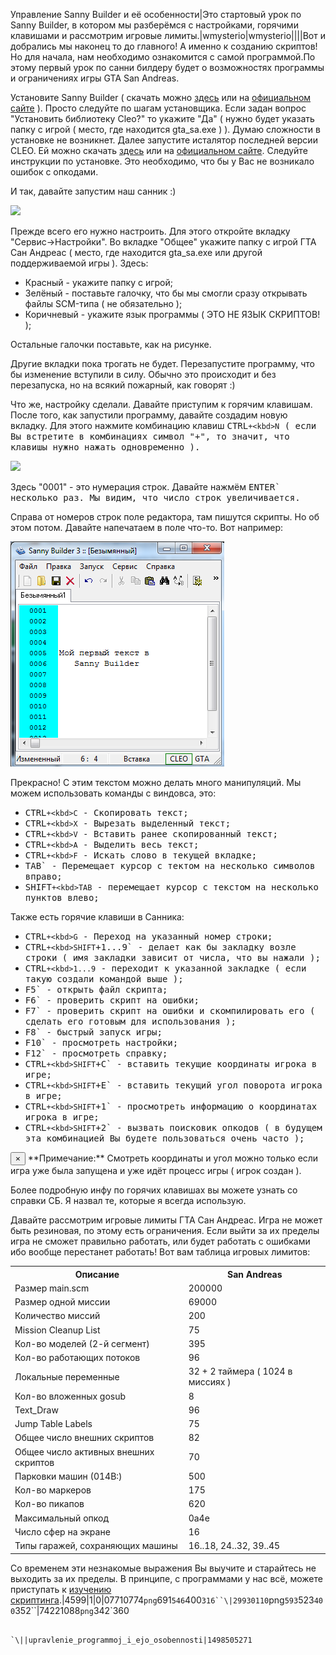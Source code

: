 Управление Sanny Builder и её особенности|Это стартовый урок по Sanny Builder, в котором мы разберёмся с настройками, горячими клавишами и рассмотрим игровые лимиты.|wmysterio|wmysterio||||Вот и добрались мы наконец то до главного! А именно к созданию скриптов! Но для начала, нам необходимо ознакомится с самой программой.По этому первый урок по санни билдеру будет о возможностях программы и ограничениях игры GTA San Andreas.

Установите Sanny Builder ( скачать можно <a href="/load/gta_sa/programmy/sanny_builder/69-1-0-15">здесь</a> или на <a href="https://sannybuilder.com/ru/index.html" target="_blank">официальном сайте</a> ). Просто следуйте по шагам установщика. Если задан вопрос "Установить библиотеку Cleo?" то укажите "Да" ( нужно будет указать папку с игрой ( место, где находится gta_sa.exe ) ). Думаю сложности в установке не возникнет. Далее запустите исталятор последней версии CLEO. Ей можно скачать <a href="/load/gta_sa/programmy/cleo_for_gta_sa/69-1-0-35">здесь</a> или на <a href="http://cleo.li/" target="_blank">официальном сайте</a>. Cледуйте инструкции по установке. Это необходимо, что бы у Вас не возникало ошибок с опкодами.

И так, давайте запустим наш санник :)

<!--IMG1--><img src="https://github.com/wmysterio/scm-scripting-lessons/raw/resources/_pu/0/07710774.png" /><!--IMG1-->

Прежде всего его нужно настроить. Для этого откройте вкладку "Сервис->Настройки". Во вкладке "Общее" укажите папку с игрой ГТА Сан Андреас ( место, где находится gta_sa.exe или другой поддерживаемой игры ). Здесь:


- Красный - укажите папку с игрой;
- Зелёный - поставьте галочку, что бы мы смогли сразу открывать файлы SCM-типа ( не обязательно );
- Коричневый - укажите язык программы ( ЭТО НЕ ЯЗЫК СКРИПТОВ! );


Остальные галочки поставьте, как на рисунке.

Другие вкладки пока трогать не будет. Перезапустите программу, что бы изменение вступили в силу. Обычно это происходит и без перезапуска, но на всякий пожарный, как говорят :)

Что же, настройку сделали. Давайте приступим к горячим клавишам. После того, как запустили программу, давайте создадим новую вкладку. Для этого нажмите комбинацию клавиш <kbd>CTRL`+<kbd>N` ( если Вы встретите в комбинациях символ "+", то значит, что клавишы нужно нажать одновременно ).

<!--IMG2--><img src="https://github.com/wmysterio/scm-scripting-lessons/raw/resources/_pu/0/29930110.png" /><!--IMG2-->

Здесь "0001" - это нумерация строк. Давайте нажмём <kbd>ENTER` несколько раз. Мы видим, что число строк увеличивается.

Справа от номеров строк поле редактора, там пишутся скрипты. Но об этом потом. Давайте напечатаем в поле что-то. Вот например:

<!--IMG3--><img src="/_pu/0/74221088.png" /><!--IMG3-->

Прекрасно! С этим текстом можно делать много манипуляций. Мы можем использовать команды с виндовса, это:


- <kbd>CTRL`+<kbd>C` - Скопировать текст;
- <kbd>CTRL`+<kbd>X` - Вырезать выделенный текст;
- <kbd>CTRL`+<kbd>V` - Вставить ранее скопированный текст;
- <kbd>CTRL`+<kbd>A` - Выделить весь текст;
- <kbd>CTRL`+<kbd>F` - Искать слово в текущей вкладке;
- <kbd>TAB` - Перемещает курсор с тектом на несколько символов вправо;
- <kbd>SHIFT`+<kbd>TAB` - перемещает курсор с текстом на несколько пунктов влево;


Также есть горячие клавиши в Санника:


- <kbd>CTRL`+<kbd>G` - Переход на указанный номер строки;
- <kbd>CTRL`+<kbd>SHIFT`+<kbd>1...9` - делает как бы закладку возле строки ( имя закладки зависит от числа, что вы нажали );
- <kbd>CTRL`+<kbd>1...9` - переходит к указанной закладке ( если такую создали командой выше );
- <kbd>F5` - открыть файл скрипта;
- <kbd>F6` - проверить скрипт на ошибки;
- <kbd>F7` - проверить скрипт на ошибки и скомпилировать его ( сделать его готовым для использования );
- <kbd>F8` - быстрый запуск игры;
- <kbd>F10` - просмотреть настройки;
- <kbd>F12` - просмотреть справку;
- <kbd>CTRL`+<kbd>SHIFT`+<kbd>C` - вставить текущие координаты игрока в игре;
- <kbd>CTRL`+<kbd>SHIFT`+<kbd>E` - вставить текущий угол поворота игрока в игре;
- <kbd>CTRL`+<kbd>SHIFT`+<kbd>1` - просмотреть информацию о координатах игрока в игре;
- <kbd>CTRL`+<kbd>SHIFT`+<kbd>2` - вызвать поисковик опкодов ( в будущем эта комбинацией Вы будете пользоваться очень часто );


<div class="alert alert-warning alert-dismissible" role="alert">
 <button type="button" class="close" data-dismiss="alert" aria-label="Close"><span aria-hidden="true">&times;</span></button>
**Примечание:** Смотреть координаты и угол можно только если игра уже была запущена и уже идёт процесс игры ( игрок создан ).
</div>

Более подробную инфу по горячих клавишах вы можете узнать со справки СБ. Я назвал те, которые я всегда использую.

Давайте рассмотрим игровые лимиты ГТА Сан Андреас. Игра не может быть резиновая, по этому есть ограничения. Если выйти за их пределы игра не сможет правильно работать, или будет работать с ошибками ибо вообще перестанет работать! Вот вам таблица игровых лимитов:

<table class="table table-bordered"><tbody>
<tr><th>Описание</th><th>San Andreas</th></tr>
<tr><td>Размер main.scm</td><td>200000</td></tr>
<tr><td>Размер одной миссии</td><td>69000</td></tr>
<tr><td>Количество миссий</td><td>200</td></tr>
<tr><td>Mission Cleanup List</td><td>75</td></tr>
<tr><td>Кол-во моделей (2-й сегмент)</td><td>395</td></tr>
<tr><td>Кол-во работающих потоков</td><td>96</td></tr>
<tr><td>Локальные переменные</td><td>32 + 2 таймера ( 1024 в миссиях )</td></tr>
<tr><td>Кол-во вложенных gosub</td><td>8</td></tr>
<tr><td>Text_Draw </td><td>96</td></tr>
<tr><td>Jump Table Labels</td><td>75</td></tr>
<tr><td>Общее число внешних скриптов</td><td>82</td></tr>
<tr><td>Общее число активных внешних скриптов</td><td>70</td></tr>
<tr><td>Парковки машин (014B:)</td><td>500</td></tr>
<tr><td>Кол-во маркеров</td><td>175</td></tr>
<tr><td>Кол-во пикапов</td><td>620</td></tr>
<tr><td>Максимальный опкод</td><td>0a4e</td></tr>
<tr><td>Число сфер на экране</td><td>16</td></tr>
<tr><td>Типы гаражей, сохраняющих машины</td><td>16..18, 24..32, 39..45</td></tr>
</tbody></table>

Со временем эти незнакомые выражения Вы выучите и старайтесь не выходить за их пределы. В принципе, с программами у нас всё, можете приступать к <a href="/publ/gta_sa/obucheniye_skriptinga/redaktirovanie_main_scm_potoki_i_opkody_chast_1/34-1-0-11">изучению скриптинга</a>.|4599|1|0|07710774`png`691`546`400`316``\|29930110`png`593`523`400`352``\|74221088`png`342`360
```

`\||upravlenie_programmoj_i_ejo_osobennosti|1498505271